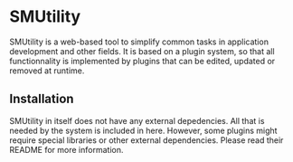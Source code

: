 SMUtility
=========
SMUtility is a web-based tool to simplify common tasks in application 
development and other fields. It is based on a plugin system, so that all 
functionnality is implemented by plugins that can be edited, updated or removed 
at runtime.

Installation
------------
SMUtility in itself does not have any external depedencies. All that is needed 
by the system is included in here. However, some plugins might require special 
libraries or other external dependencies. Please read their README for more 
information.
